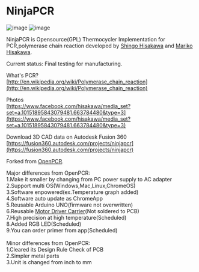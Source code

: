 NinjaPCR
============
![image](https://raw.github.com/hisashin/NinjaPCR/master/logo.png)
![image](https://raw.github.com/hisashin/NinjaPCR/master/pcr.jpg)

NinjaPCR is Opensource(GPL) Thermocycler Implementation for PCR,polymerase chain reaction developed by [Shingo Hisakawa](https://www.facebook.com/hisakawa) and [Mariko Hisakawa](https://www.facebook.com/maripo).<br />

Current status: Final testing for manufacturing.<br />

What's PCR?<br />
[http://en.wikipedia.org/wiki/Polymerase_chain_reaction](http://en.wikipedia.org/wiki/Polymerase_chain_reaction)

Photos<br />
[https://www.facebook.com/hisakawa/media_set?set=a.10151895843079481.663784480&type=3](https://www.facebook.com/hisakawa/media_set?set=a.10151895843079481.663784480&type=3)

Download 3D CAD data on Autodesk Fusion 360<br />
[https://fusion360.autodesk.com/projects/ninjapcr](https://fusion360.autodesk.com/projects/ninjapcr)

Forked from [OpenPCR](https://github.com/jperfetto/OpenPCR).

Major differences from OpenPCR:<br />
1.Make it smaller by changing from PC power supply to AC adapter<br />
2.Support multi OS(Windows,Mac,Linux,ChromeOS)<br />
3.Software enpowered(ex.Temperature graph added)<br />
4.Software auto update as ChromeApp<br />
5.Reusable Arduino UNO(firmware not overwritten)<br />
6.Reusable [Motor Driver Carrier](http://www.pololu.com/product/1451)(Not soldered to PCB)<br />
7.High precision at high temperature(Scheduled)<br />
8.Added RGB LED(Scheduled)<br />
9.You can order primer from app(Scheduled)<br />
<br />
Minor differences from OpenPCR:<br />
1.Cleared its Design Rule Check of PCB<br />
2.Simpler metal parts<br />
3.Unit is changed from inch to mm<br />
